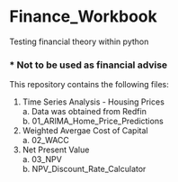# Finance_Workbook
Testing financial theory within python
### * Not to be used as financial advise

This repository contains the following files:

1. Time Series Analysis - Housing Prices  
  a. Data was obtained from Redfin  
  b. 01_ARIMA_Home_Price_Predictions  
2. Weighted Avergae Cost of Capital  
  a. 02_WACC  
3. Net Present Value  
  a. 03_NPV  
  b. NPV_Discount_Rate_Calculator  

